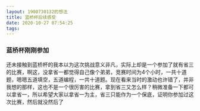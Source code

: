 ```yaml
---
layout: 1900730132的想法
title: 蓝桥杯后续感受
date: 2020-10-27 07:54:25
tags:
---
```

### 蓝桥杯刚刚参加
   还未接触到蓝桥杯的我本以为这次挑战意义非凡，实际上却是一个参加了就有省三的比赛，啊这，没拿省一都觉得自己像个弟弟，竞赛时间为4个小时，一共十道题，嗯嗯五道填空，五道编程，一共十道题。现在看来当时的激动也许错了，并非我想的那样，这也不是一个很厉害的比赛，拿到省三又怎么样？稍微准备一下都可以拿省一，所以希望大家以拿省一为主，省三只能作为一个保底，证明你参加过这次比赛，然后就没然后了